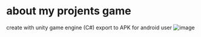 # about my projents game
create with unity game engine (C#)
export to APK for android user
![image](https://github.com/fairyphary/project_game/assets/77388362/7e560833-db64-4bde-b87d-2060bda64fd2)

